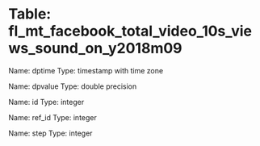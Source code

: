 Table: fl_mt_facebook_total_video_10s_views_sound_on_y2018m09
=============================================================

Name: dptime
Type: timestamp with time zone

Name: dpvalue
Type: double precision

Name: id
Type: integer

Name: ref_id
Type: integer

Name: step
Type: integer

